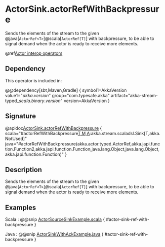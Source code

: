 # ActorSink.actorRefWithBackpressure

Sends the elements of the stream to the given @java[`ActorRef<T>`]@scala[`ActorRef[T]`] with backpressure, to be able to signal demand when the actor is ready to receive more elements.

@ref[Actor interop operators](../index.md#actor-interop-operators)

## Dependency

This operator is included in:

@@dependency[sbt,Maven,Gradle] {
  symbol1=AkkaVersion
  value1="$akka.version$"
  group="com.typesafe.akka"
  artifact="akka-stream-typed_$scala.binary.version$"
  version=AkkaVersion
}

## Signature

@apidoc[ActorSink.actorRefWithBackpressure](ActorSink$) { scala="#actorRefWithBackpressure[T,M,A](ref:akka.actor.typed.ActorRef[M],messageAdapter:(akka.actor.typed.ActorRef[A],T)=&gt;M,onInitMessage:akka.actor.typed.ActorRef[A]=&gt;M,ackMessage:A,onCompleteMessage:M,onFailureMessage:Throwable=&gt;M):akka.stream.scaladsl.Sink[T,akka.NotUsed]" java="#actorRefWithBackpressure(akka.actor.typed.ActorRef,akka.japi.function.Function2,akka.japi.function.Function,java.lang.Object,java.lang.Object,akka.japi.function.Function)" }

## Description

Sends the elements of the stream to the given @java[`ActorRef<T>`]@scala[`ActorRef[T]`] with backpressure, to be able to signal demand when the actor is ready to receive more elements.

## Examples

Scala
:  @@snip [ActorSourceSinkExample.scala](/akka-stream-typed/src/test/scala/docs/akka/stream/typed/ActorSourceSinkExample.scala) { #actor-sink-ref-with-backpressure }

Java
:  @@snip [ActorSinkWithAckExample.java](/akka-stream-typed/src/test/java/docs/akka/stream/typed/ActorSinkWithAckExample.java) { #actor-sink-ref-with-backpressure }

